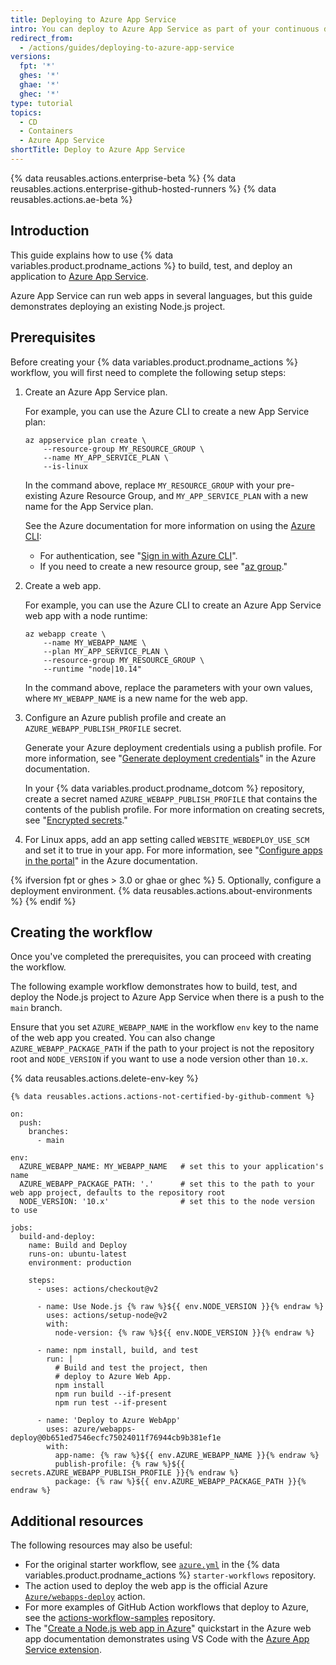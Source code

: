 ```yaml
---
title: Deploying to Azure App Service
intro: You can deploy to Azure App Service as part of your continuous deployment (CD) workflows.
redirect_from:
  - /actions/guides/deploying-to-azure-app-service
versions:
  fpt: '*'
  ghes: '*'
  ghae: '*'
  ghec: '*'
type: tutorial
topics:
  - CD
  - Containers
  - Azure App Service
shortTitle: Deploy to Azure App Service
---
```


{% data reusables.actions.enterprise-beta %}
{% data reusables.actions.enterprise-github-hosted-runners %}
{% data reusables.actions.ae-beta %}

## Introduction

This guide explains how to use {% data variables.product.prodname_actions %} to build, test, and deploy an application to [Azure App Service](https://azure.microsoft.com/en-us/services/app-service/).

Azure App Service can run web apps in several languages, but this guide demonstrates deploying an existing Node.js project.

## Prerequisites

Before creating your {% data variables.product.prodname_actions %} workflow, you will first need to complete the following setup steps:

1. Create an Azure App Service plan.

   For example, you can use the Azure CLI to create a new App Service plan:

   ```bash{:copy}
   az appservice plan create \
       --resource-group MY_RESOURCE_GROUP \
       --name MY_APP_SERVICE_PLAN \
       --is-linux
   ```

   In the command above, replace `MY_RESOURCE_GROUP` with your pre-existing Azure Resource Group, and `MY_APP_SERVICE_PLAN` with a new name for the App Service plan.

   See the Azure documentation for more information on using the [Azure CLI](https://docs.microsoft.com/en-us/cli/azure/):

   * For authentication, see "[Sign in with Azure CLI](https://docs.microsoft.com/en-us/cli/azure/authenticate-azure-cli)".
   * If you need to create a new resource group, see "[az group](https://docs.microsoft.com/en-us/cli/azure/group?view=azure-cli-latest#az_group_create)."

2. Create a web app.

   For example, you can use the Azure CLI to create an Azure App Service web app with a node runtime:

   ```bash{:copy}
   az webapp create \
       --name MY_WEBAPP_NAME \
       --plan MY_APP_SERVICE_PLAN \
       --resource-group MY_RESOURCE_GROUP \
       --runtime "node|10.14"
   ```

   In the command above, replace the parameters with your own values, where `MY_WEBAPP_NAME` is a new name for the web app.

3. Configure an Azure publish profile and create an `AZURE_WEBAPP_PUBLISH_PROFILE` secret.

   Generate your Azure deployment credentials using a publish profile. For more information, see "[Generate deployment credentials](https://docs.microsoft.com/en-us/azure/app-service/deploy-github-actions?tabs=applevel#generate-deployment-credentials)" in the Azure documentation.

   In your {% data variables.product.prodname_dotcom %} repository, create a secret named `AZURE_WEBAPP_PUBLISH_PROFILE` that contains the contents of the publish profile. For more information on creating secrets, see "[Encrypted secrets](/actions/reference/encrypted-secrets#creating-encrypted-secrets-for-a-repository)."

4. For Linux apps, add an app setting called `WEBSITE_WEBDEPLOY_USE_SCM` and set it to true in your app. For more information, see "[Configure apps in the portal](https://docs.microsoft.com/en-us/azure/app-service/configure-common#configure-app-settings)" in the Azure documentation.

{% ifversion fpt or ghes > 3.0 or ghae or ghec %}
5. Optionally, configure a deployment environment. {% data reusables.actions.about-environments %}
{% endif %}

## Creating the workflow

Once you've completed the prerequisites, you can proceed with creating the workflow.

The following example workflow demonstrates how to build, test, and deploy the Node.js project to Azure App Service when there is a push to the `main` branch.

Ensure that you set `AZURE_WEBAPP_NAME` in the workflow `env` key to the name of the web app you created. You can also change `AZURE_WEBAPP_PACKAGE_PATH` if the path to your project is not the repository root and `NODE_VERSION` if you want to use a node version other than `10.x`.

{% data reusables.actions.delete-env-key %}

```yaml{:copy}
{% data reusables.actions.actions-not-certified-by-github-comment %}

on:
  push:
    branches:
      - main

env:
  AZURE_WEBAPP_NAME: MY_WEBAPP_NAME   # set this to your application's name
  AZURE_WEBAPP_PACKAGE_PATH: '.'      # set this to the path to your web app project, defaults to the repository root
  NODE_VERSION: '10.x'                # set this to the node version to use

jobs:
  build-and-deploy:
    name: Build and Deploy
    runs-on: ubuntu-latest
    environment: production

    steps:
      - uses: actions/checkout@v2

      - name: Use Node.js {% raw %}${{ env.NODE_VERSION }}{% endraw %}
        uses: actions/setup-node@v2
        with:
          node-version: {% raw %}${{ env.NODE_VERSION }}{% endraw %}

      - name: npm install, build, and test
        run: |
          # Build and test the project, then
          # deploy to Azure Web App.
          npm install
          npm run build --if-present
          npm run test --if-present

      - name: 'Deploy to Azure WebApp'
        uses: azure/webapps-deploy@0b651ed7546ecfc75024011f76944cb9b381ef1e
        with:
          app-name: {% raw %}${{ env.AZURE_WEBAPP_NAME }}{% endraw %}
          publish-profile: {% raw %}${{ secrets.AZURE_WEBAPP_PUBLISH_PROFILE }}{% endraw %}
          package: {% raw %}${{ env.AZURE_WEBAPP_PACKAGE_PATH }}{% endraw %}
```

## Additional resources

The following resources may also be useful:

* For the original starter workflow, see [`azure.yml`](https://github.com/actions/starter-workflows/blob/main/deployments/azure.yml) in the {% data variables.product.prodname_actions %} `starter-workflows` repository.
* The action used to deploy the web app is the official Azure [`Azure/webapps-deploy`](https://github.com/Azure/webapps-deploy) action.
* For more examples of GitHub Action workflows that deploy to Azure, see the 
[actions-workflow-samples](https://github.com/Azure/actions-workflow-samples) repository.
* The "[Create a Node.js web app in Azure](https://docs.microsoft.com/en-us/azure/app-service/quickstart-nodejs)" quickstart in the Azure web app documentation demonstrates using VS Code with the [Azure App Service extension](https://marketplace.visualstudio.com/items?itemName=ms-azuretools.vscode-azureappservice).
